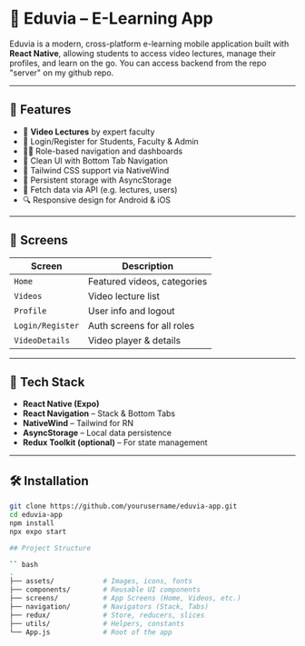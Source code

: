 # 📱 Eduvia – E-Learning App

Eduvia is a modern, cross-platform e-learning mobile application built with **React Native**, allowing students to access video lectures, manage their profiles, and learn on the go. You can access backend from the repo "server" on my github repo.

---

## 🚀 Features

- 🎥 **Video Lectures** by expert faculty
- 🔐 Login/Register for Students, Faculty & Admin
- 👨‍🏫 Role-based navigation and dashboards
- 📱 Clean UI with Bottom Tab Navigation
- 🌈 Tailwind CSS support via NativeWind
- 💾 Persistent storage with AsyncStorage
- 📶 Fetch data via API (e.g. lectures, users)
- 🔍 Responsive design for Android & iOS

---

## 📸 Screens

| Screen           | Description                  |
|------------------|------------------------------|
| `Home`           | Featured videos, categories  |
| `Videos`         | Video lecture list           |
| `Profile`        | User info and logout         |
| `Login/Register` | Auth screens for all roles   |
| `VideoDetails`   | Video player & details       |

---

## 🧱 Tech Stack

- **React Native (Expo)**
- **React Navigation** – Stack & Bottom Tabs
- **NativeWind** – Tailwind for RN
- **AsyncStorage** – Local data persistence
- **Redux Toolkit (optional)** – For state management

---

## 🛠️ Installation

```bash
git clone https://github.com/yourusername/eduvia-app.git
cd eduvia-app
npm install
npx expo start

## Project Structure

`` bash
.
├── assets/            # Images, icons, fonts
├── components/        # Reusable UI components
├── screens/           # App Screens (Home, Videos, etc.)
├── navigation/        # Navigators (Stack, Tabs)
├── redux/             # Store, reducers, slices
├── utils/             # Helpers, constants
└── App.js             # Root of the app

